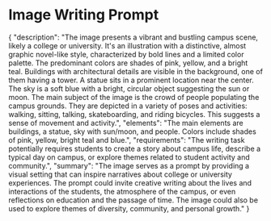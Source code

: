 # Image Writing Prompt

{
"description": "The image presents a vibrant and bustling campus scene, likely a college or university. It's an illustration with a distinctive, almost graphic novel-like style, characterized by bold lines and a limited color palette. The predominant colors are shades of pink, yellow, and a bright teal. Buildings with architectural details are visible in the background, one of them having a tower. A statue sits in a prominent location near the center. The sky is a soft blue with a bright, circular object suggesting the sun or moon. The main subject of the image is the crowd of people populating the campus grounds. They are depicted in a variety of poses and activities: walking, sitting, talking, skateboarding, and riding bicycles. This suggests a sense of movement and activity.",
"elements": "The main elements are buildings, a statue, sky with sun/moon, and people. Colors include shades of pink, yellow, bright teal and blue.",
"requirements": "The writing task potentially requires students to create a story about campus life, describe a typical day on campus, or explore themes related to student activity and community.",
"summary": "The image serves as a prompt by providing a visual setting that can inspire narratives about college or university experiences. The prompt could invite creative writing about the lives and interactions of the students, the atmosphere of the campus, or even reflections on education and the passage of time. The image could also be used to explore themes of diversity, community, and personal growth."
}
